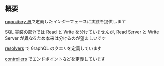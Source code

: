 ## 概要

[repository 層](../domain/src/repository)で定義したインターフェースに実装を提供します

SQL 実装の部分では Read と Write を分けていませんが, Read Server と Write Server が異なるため本来は分けるのが望ましいです

[resolvers](./src/resolvers.rs) で GraphQL のクエリを定義しています

[controllers](./src/controllers.rs) でエンドポイントなどを定義しています
